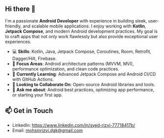 ## Hi there 👋


I'm a passionate **Android Developer** with experience in building sleek, user-friendly, and scalable mobile applications. I enjoy working with **Kotlin**, **Jetpack Compose**, and modern Android development practices. My goal is to craft apps that not only work flawlessly but also provide exceptional user experiences.

- 💻 **Skills**: Kotlin, Java, Jetpack Compose, Coroutines, Room, Retrofit, Dagger/Hilt, Firebase.
- 🎯 **Focus Areas**: Android architecture patterns (MVVM, MVI), performance optimization, and clean code practices.
- 🌱 **Currently Learning**: Advanced Jetpack Compose and Android CI/CD with GitHub Actions.
- 👯 **Looking to Collaborate On**: Open-source Android libraries and tools.
- 💬 **Ask me about**: Android best practices, optimizing app performance, or starting your first app.
## 📫 Get in Touch
- LinkedIn: https://www.linkedin.com/in/syed-rizvi-77718417b/
- Email: mohsinrizvi.dgk@gmail.com
